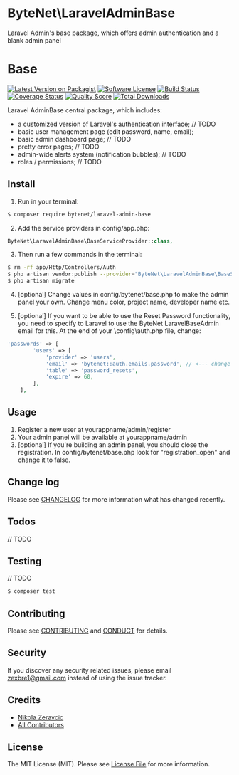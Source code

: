 # ByteNet\LaravelAdminBase
Laravel Admin's base package, which offers admin authentication and a blank admin panel

# Base

[![Latest Version on Packagist][ico-version]][link-packagist]
[![Software License][ico-license]](LICENSE.md)
[![Build Status][ico-travis]][link-travis]
[![Coverage Status][ico-scrutinizer]][link-scrutinizer]
[![Quality Score][ico-code-quality]][link-code-quality]
[![Total Downloads][ico-downloads]][link-downloads]

Laravel AdminBase central package, which includes:
- a customized version of Laravel's authentication interface; // TODO
- basic user management page (edit password, name, email);
- basic admin dashboard page; // TODO
- pretty error pages; // TODO
- admin-wide alerts system (notification bubbles); // TODO
- roles / permissions; // TODO

## Install

1) Run in your terminal:

``` bash
$ composer require bytenet/laravel-admin-base
```

2) Add the service providers in config/app.php:
``` php
ByteNet\LaravelAdminBase\BaseServiceProvider::class,
```

3) Then run a few commands in the terminal:
``` bash
$ rm -rf app/Http/Controllers/Auth
$ php artisan vendor:publish --provider="ByteNet\LaravelAdminBase\BaseServiceProvider"
$ php artisan migrate
```

4) [optional] Change values in config/bytenet/base.php to make the admin panel your own. Change menu color, project name, developer name etc.

5) [optional] If you want to be able to use the Reset Password functionality, you need to specify to Laravel to use the ByteNet LaravelBaseAdmin email for this. At the end of your \config\auth.php file, change:
``` php
'passwords' => [
        'users' => [
            'provider' => 'users',
            'email' => 'bytenet::auth.emails.password', // <--- change is here
            'table' => 'password_resets',
            'expire' => 60,
        ],
    ],
```

## Usage 

1. Register a new user at yourappname/admin/register
2. Your admin panel will be available at yourappname/admin
3. [optional] If you're building an admin panel, you should close the registration. In config/bytenet/base.php look for "registration_open" and change it to false.

## Change log

Please see [CHANGELOG](CHANGELOG.md) for more information what has changed recently.

## Todos

// TODO

## Testing

// TODO

``` bash
$ composer test
```

## Contributing

Please see [CONTRIBUTING](CONTRIBUTING.md) and [CONDUCT](CONDUCT.md) for details.

## Security

If you discover any security related issues, please email zexbre1@gmail.com instead of using the issue tracker.

## Credits

- [Nikola Zeravcic][link-author]
- [All Contributors][link-contributors]

## License

The MIT License (MIT). Please see [License File](LICENSE.md) for more information.

[ico-version]: https://img.shields.io/packagist/v/bytenet/laravel-admin-base.svg?style=flat-square
[ico-license]: https://img.shields.io/github/license/mashape/apistatus.svg?style=flat-square
[ico-travis]: https://img.shields.io/travis/ByteNet-Serbia/laravel-admin-base.svg?style=flat-square
[ico-scrutinizer]: https://img.shields.io/scrutinizer/coverage/g/bytenet/laravel-admin-base.svg?style=flat-square
[ico-code-quality]: https://img.shields.io/scrutinizer/g/bytenet/base.svg?style=flat-square
[ico-downloads]: https://img.shields.io/packagist/dt/bytenet/laravel-admin-base.svg?style=flat-square

[link-packagist]: https://packagist.org/packages/bytenet/laravel-admin-base
[link-travis]: https://travis-ci.org/ByteNet-Serbia/laravel-admin-base
[link-scrutinizer]: https://scrutinizer-ci.com/g/bytenet/laravel-admin-base/code-structure
[link-code-quality]: https://scrutinizer-ci.com/g/bytenet/laravel-admin-base
[link-downloads]: https://packagist.org/packages/bytenet/laravel-admin-base
[link-author]: https://github.com/zeravcic
[link-contributors]: ../../contributors

